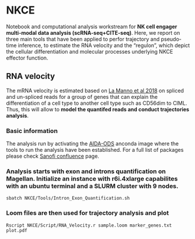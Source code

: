 # NKCE
Notebook and computational analysis workstream for **NK cell engager multi-modal data analysis (scRNA-seq+CITE-seq)**. Here, we report on three main tools that have been applied to perfor trajectory and pseudo-time inference, to estimate the RNA velocity and the “regulon”, which depict the cellular differentiation and molecular processes underlying NKCE effector function.

## RNA velocity
The mRNA velocity is estimated based on [La Manno et al 2018](https://www.nature.com/articles/s41586-018-0414-6) on spliced and un-spliced reads for a group of genes that can explain the differentiation of a cell type to another cell type such as CD56dim to CIML. Thus, this will allow to **model the quantifed reads and conduct trajectories analysis**.  

### Basic information
The analysis run by activating the [AIDA-ODS](https://kb-am1.sanofi.com/display/MP/AIDA-ODS) anconda image where the tools to run the analysis have been established. For a full list of packages please check [Sanofi confluence](https://kb-am1.sanofi.com/display/MP/AIDA-ODS) page.

### Analysis starts with exon and introns quantification on Magellan. Initialize an instance with r6i.4xlarge capabilites with an ubuntu terminal and a SLURM cluster with 9 nodes.
```
sbatch NKCE/Tools/Intron_Exon_Quantification.sh
```

### Loom files are then used for trajectory analysis and plot
```
Rscript NKCE/Script/RNA_Velocity.r sample.loom marker_genes.txt plot.pdf
```

